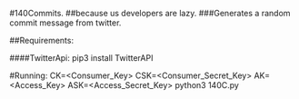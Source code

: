 #140Commits.
##because us developers are lazy.
###Generates a random commit message from twitter.

##Requirements:

####TwitterApi:
    pip3 install TwitterAPI


#Running:
    CK=<Consumer_Key> CSK=<Consumer_Secret_Key> AK=<Access_Key>  ASK=<Access_Secret_Key> python3 140C.py
